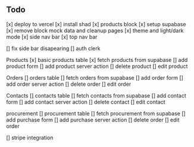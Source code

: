 ## Todo

[x] deploy to vercel
[x] install shad
[x] products block
[x] setup supabase
[x] remove block mock data and cleanup pages
[x] theme and light/dark mode
[x] side nav bar
[x] top nav bar

[] fix side bar disapearing
[] auth clerk

Products
[x] basic products table
[x] fetch products from supabase
[] add product form
[] add product server action
[] delete product
[] edit product

Orders
[] orders table
[] fetch orders from supabase
[] add order form
[] add order server action
[] delete order
[] edit order

Contacts
[] contacts table
[] fetch contacts from supabase
[] add contact form
[] add contact server action
[] delete contact
[] edit contact

procurement
[] procurement table
[] fetch procurement from supabase
[] add purchase form
[] add purchase server action
[] delete order
[] edit order

[] stripe integration
